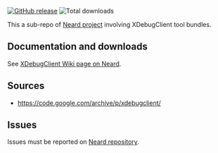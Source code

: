 [![GitHub release](https://img.shields.io/github/release/crazy-max/neard-tool-xdc.svg?style=flat-square)](https://github.com/crazy-max/neard-tool-xdc/releases/latest)
![Total downloads](https://img.shields.io/github/downloads/crazy-max/neard-tool-xdc/total.svg?style=flat-square)

This a sub-repo of [Neard project](https://github.com/crazy-max/neard) involving XDebugClient tool bundles.

## Documentation and downloads

See [XDebugClient Wiki page on Neard](https://github.com/crazy-max/neard/wiki/toolXDebugClient).

## Sources

* https://code.google.com/archive/p/xdebugclient/

## Issues

Issues must be reported on [Neard repository](https://github.com/crazy-max/neard/issues).
